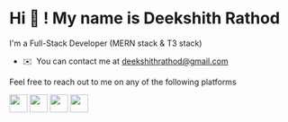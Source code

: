 Hi 👋 ! My name is Deekshith Rathod
========================================================================================================================================

I'm a Full-Stack Developer (MERN stack & T3 stack)


* ✉️  You can contact me at [deekshithrathod@gmail.com](mailto:deekshithrathod@gmail.com)


Feel free to reach out to me on any of the following platforms

<p align="left"> 
<!--   <a href="[https://www.twitter.com/DeekshithRathod](https://www.threads.net/@deekshithrathod)" target="_blank" rel="noreferrer"><img src="<no-hosted.svg-for-threads-yet>" width="32" height="32" /></a> -->
  <a href="https://www.twitter.com/DeekshithRathod" target="_blank" rel="noreferrer"><img src="https://raw.githubusercontent.com/danielcranney/readme-generator/main/public/icons/socials/twitter.svg" width="32" height="32" /></a>
  <a href="https://www.linkedin.com/in/deekshith-rathod" target="_blank" rel="noreferrer"><img src="https://raw.githubusercontent.com/danielcranney/readme-generator/main/public/icons/socials/linkedin.svg" width="32" height="32" /></a> 
  <a href="https://www.github.com/Deekshithrathod" target="_blank" rel="noreferrer"><img src="https://raw.githubusercontent.com/danielcranney/readme-generator/main/public/icons/socials/github.svg" width="32" height="32" /></a> 
  <a href="https://deekshithathod.hashnode.dev" target="_blank" rel="noreferrer"><img src="https://raw.githubusercontent.com/danielcranney/readme-generator/main/public/icons/socials/hashnode.svg" width="32" height="32" /></a>
</p>

